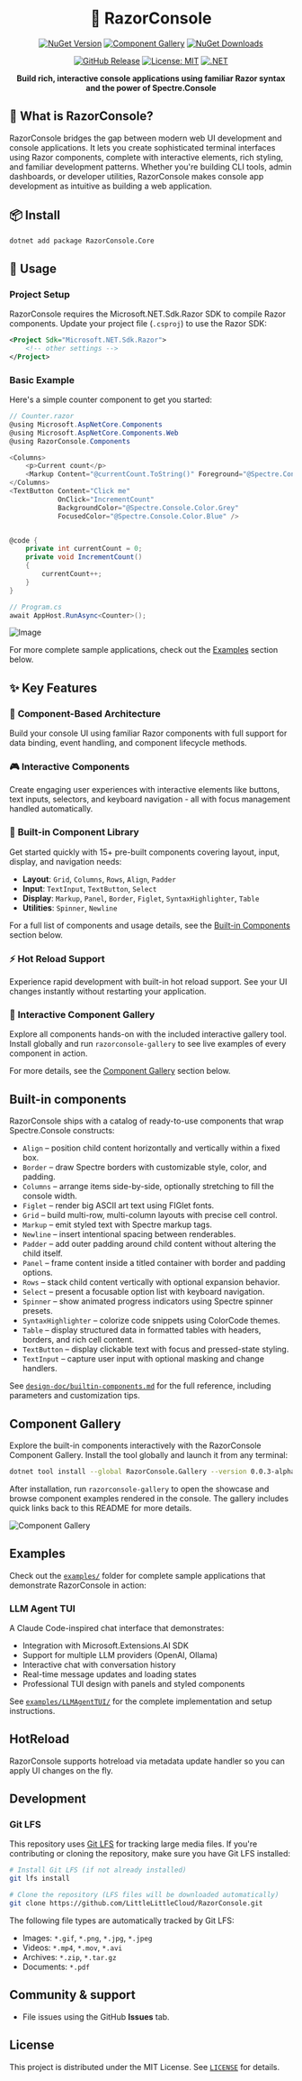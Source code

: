 <div align="center">

# 🚀 RazorConsole

[![NuGet Version](https://img.shields.io/nuget/vpre/RazorConsole.Core.svg?style=flat-square&logo=nuget&include_prereleases=true)](https://www.nuget.org/packages/RazorConsole.Core)
[![Component Gallery](https://img.shields.io/nuget/vpre/RazorConsole.Gallery.svg?style=flat-square&logo=nuget&label=gallery&color=purple&include_prereleases=true)](https://www.nuget.org/packages/RazorConsole.Gallery)
[![NuGet Downloads](https://img.shields.io/nuget/dt/RazorConsole.Core.svg?style=flat-square&logo=nuget)](https://www.nuget.org/packages/RazorConsole.Core)

[![GitHub Release](https://img.shields.io/github/v/release/LittleLittleCloud/RazorConsole?style=flat-square&logo=github)](https://github.com/LittleLittleCloud/RazorConsole/releases)
[![License: MIT](https://img.shields.io/badge/license-MIT-blue.svg?style=flat-square)](LICENSE)
[![.NET](https://img.shields.io/badge/.NET-8.0%20%7C%209.0-512BD4?style=flat-square)](https://dotnet.microsoft.com/)

**Build rich, interactive console applications using familiar Razor syntax and the power of Spectre.Console**

</div>

## 🎯 What is RazorConsole?

RazorConsole bridges the gap between modern web UI development and console applications. It lets you create sophisticated terminal interfaces using Razor components, complete with interactive elements, rich styling, and familiar development patterns. Whether you're building CLI tools, admin dashboards, or developer utilities, RazorConsole makes console app development as intuitive as building a web application.

## 📦 Install

```bash
dotnet add package RazorConsole.Core
```

## 🚀 Usage

### Project Setup

RazorConsole requires the Microsoft.NET.Sdk.Razor SDK to compile Razor components. Update your project file (`.csproj`) to use the Razor SDK:

```xml
<Project Sdk="Microsoft.NET.Sdk.Razor">
    <!-- other settings -->
</Project>
```

### Basic Example

Here's a simple counter component to get you started:

```csharp
// Counter.razor
@using Microsoft.AspNetCore.Components
@using Microsoft.AspNetCore.Components.Web
@using RazorConsole.Components

<Columns>
    <p>Current count</p>
    <Markup Content="@currentCount.ToString()" Foreground="@Spectre.Console.Color.Green" />
</Columns>
<TextButton Content="Click me"
            OnClick="IncrementCount"
            BackgroundColor="@Spectre.Console.Color.Grey"
            FocusedColor="@Spectre.Console.Color.Blue" />


@code {
    private int currentCount = 0;
    private void IncrementCount()
    {
        currentCount++;
    }
}

// Program.cs
await AppHost.RunAsync<Counter>();
```

![Image](https://github.com/user-attachments/assets/24d8cc11-6428-4886-93c1-873e45b47c74)

For more complete sample applications, check out the [Examples](#examples) section below.

## ✨ Key Features

### 🧩 **Component-Based Architecture**
Build your console UI using familiar Razor components with full support for data binding, event handling, and component lifecycle methods.

### 🎮 **Interactive Components**
Create engaging user experiences with interactive elements like buttons, text inputs, selectors, and keyboard navigation - all with focus management handled automatically.

### 🎯 **Built-in Component Library**
Get started quickly with 15+ pre-built components covering layout, input, display, and navigation needs:
- **Layout**: `Grid`, `Columns`, `Rows`, `Align`, `Padder`
- **Input**: `TextInput`, `TextButton`, `Select`
- **Display**: `Markup`, `Panel`, `Border`, `Figlet`, `SyntaxHighlighter`, `Table`
- **Utilities**: `Spinner`, `Newline`

For a full list of components and usage details, see the [Built-in Components](#built-in-components) section below.

### ⚡ **Hot Reload Support**
Experience rapid development with built-in hot reload support. See your UI changes instantly without restarting your application.

### 🎪 **Interactive Component Gallery**
Explore all components hands-on with the included interactive gallery tool. Install globally and run `razorconsole-gallery` to see live examples of every component in action.

For more details, see the [Component Gallery](#component-gallery) section below.


## Built-in components

RazorConsole ships with a catalog of ready-to-use components that wrap Spectre.Console constructs:

- `Align` – position child content horizontally and vertically within a fixed box.
- `Border` – draw Spectre borders with customizable style, color, and padding.
- `Columns` – arrange items side-by-side, optionally stretching to fill the console width.
- `Figlet` – render big ASCII art text using FIGlet fonts.
- `Grid` – build multi-row, multi-column layouts with precise cell control.
- `Markup` – emit styled text with Spectre markup tags.
- `Newline` – insert intentional spacing between renderables.
- `Padder` – add outer padding around child content without altering the child itself.
- `Panel` – frame content inside a titled container with border and padding options.
- `Rows` – stack child content vertically with optional expansion behavior.
- `Select` – present a focusable option list with keyboard navigation.
- `Spinner` – show animated progress indicators using Spectre spinner presets.
- `SyntaxHighlighter` – colorize code snippets using ColorCode themes.
- `Table` – display structured data in formatted tables with headers, borders, and rich cell content.
- `TextButton` – display clickable text with focus and pressed-state styling.
- `TextInput` – capture user input with optional masking and change handlers.

See [`design-doc/builtin-components.md`](design-doc/builtin-components.md) for the full reference, including parameters and customization tips.

## Component Gallery

Explore the built-in components interactively with the RazorConsole Component Gallery. Install the tool globally and launch it from any terminal:

```bash
dotnet tool install --global RazorConsole.Gallery --version 0.0.3-alpha.4657e6
```

After installation, run `razorconsole-gallery` to open the showcase and browse component examples rendered in the console. The gallery includes quick links back to this README for more details.

![Component Gallery](./assets/gallery.png)

## Examples

Check out the [`examples/`](examples/) folder for complete sample applications that demonstrate RazorConsole in action:

### LLM Agent TUI

A Claude Code-inspired chat interface that demonstrates:
- Integration with Microsoft.Extensions.AI SDK
- Support for multiple LLM providers (OpenAI, Ollama)
- Interactive chat with conversation history
- Real-time message updates and loading states
- Professional TUI design with panels and styled components

See [`examples/LLMAgentTUI/`](examples/LLMAgentTUI/) for the complete implementation and setup instructions.

## HotReload

RazorConsole supports hotreload via metadata update handler so you can apply UI changes on the fly.

## Development

### Git LFS

This repository uses [Git LFS](https://git-lfs.github.io/) for tracking large media files. If you're contributing or cloning the repository, make sure you have Git LFS installed:

```bash
# Install Git LFS (if not already installed)
git lfs install

# Clone the repository (LFS files will be downloaded automatically)
git clone https://github.com/LittleLittleCloud/RazorConsole.git
```

The following file types are automatically tracked by Git LFS:
- Images: `*.gif`, `*.png`, `*.jpg`, `*.jpeg`
- Videos: `*.mp4`, `*.mov`, `*.avi`
- Archives: `*.zip`, `*.tar.gz`
- Documents: `*.pdf`

## Community & support

- File issues using the GitHub **Issues** tab.

## License

This project is distributed under the MIT License. See [`LICENSE`](LICENSE) for details.
